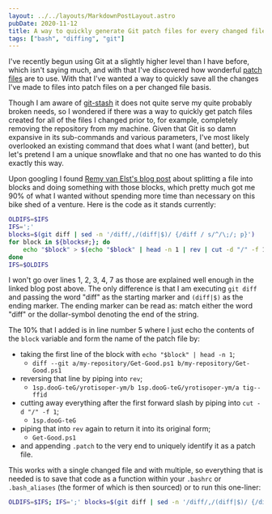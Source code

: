 ```yaml
---
layout: ../../layouts/MarkdownPostLayout.astro
pubDate: 2020-11-12
title: A way to quickly generate Git patch files for every changed file
tags: ["bash", "diffing", "git"]
---
```

I've recently begun using Git at a slightly higher level than I have before, which isn't saying much, and with that I've discovered how wonderful [patch files](https://web.archive.org/web/20231011070242/https://www.howtogeek.com/415442/how-to-apply-a-patch-to-a-file-and-create-patches-in-linux/) are to use. With that I've wanted a way to quickly save all the changes I've made to files into patch files on a per changed file basis.

Though I am aware of [git-stash](https://www.git-scm.com/docs/git-stash) it does not quite serve my quite probably broken needs, so I wondered if there was a way to quickly get patch files created for all of the files I changed prior to, for example, completely removing the repository from my machine. Given that Git is so damn expansive in its sub-commands and various parameters, I've most likely overlooked an existing command that does what I want (and better), but let's pretend I am a unique snowflake and that no one has wanted to do this exactly this way.

Upon googling I found [Remy van Elst's blog post](https://raymii.org/s/tutorials/Bash_bits_split_a_file_in_blocks_and_do_something_with_each_block.html) about splitting a file into blocks and doing something with those blocks, which pretty much got me 90% of what I wanted without spending more time than necessary on this bike shed of a venture. Here is the code as it stands currently:

```bash
OLDIFS=$IFS
IFS=';'
blocks=$(git diff | sed -n '/diff/,/(diff|$)/ {/diff / s/^/\;/; p}')
for block in ${blocks#;}; do
    echo "$block" > $(echo "$block" | head -n 1 | rev | cut -d "/" -f 1 | rev).patch
done
IFS=$OLDIFS
```

I won't go over lines 1, 2, 3, 4, 7 as those are explained well enough in the linked blog post above. The only difference is that I am executing `git diff` and passing the word "diff" as the starting marker and `(diff|$)` as the ending marker. The ending marker can be read as: match either the word "diff" or the dollar-symbol denoting the end of the string.

The 10% that I added is in line number 5 where I just echo the contents of the `block` variable and form the name of the patch file by:

* taking the first line of the block with `echo "$block" | head -n 1`;
  * `diff --git a/my-repository/Get-Good.ps1 b/my-repository/Get-Good.ps1`
* reversing that line by piping into `rev`;
  * `1sp.dooG-teG/yrotisoper-ym/b 1sp.dooG-teG/yrotisoper-ym/a tig-- ffid`
* cutting away everything after the first forward slash by piping into `cut -d "/" -f 1`;
  * `1sp.dooG-teG`
* piping that into `rev` again to return it into its original form;
  * `Get-Good.ps1`
* and appending `.patch` to the very end to uniquely identify it as a patch file.

This works with a single changed file and with multiple, so everything that is needed is to save that code as a function within your `.bashrc` or `.bash_aliases` (the former of which is then sourced) or to run this one-liner:

```bash
OLDIFS=$IFS; IFS=';' blocks=$(git diff | sed -n '/diff/,/(diff|$)/ {/diff / s/^/\;/; p}'); for block in ${blocks#;}; do echo "$block" > $(echo "$block" | head -n 1 | rev | cut -d "/" -f 1 | rev).patch; done; IFS=$OLDIFS
```
